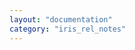 ```yaml
---
layout: "documentation"
category: "iris_rel_notes"
---
```

                         
<head>
    <script type="text/javascript">
        window.location.replace('https://github01.hclpnp.com/pages/phoenix-temenos/volt-mx-doc-opnsrc/docs/documentation/VMX_release_notes.html#v9-servicepack-2-fixpack-68')
    </script>
</head>

<body>
</body>
